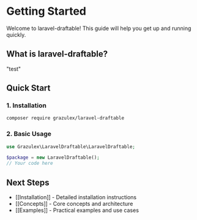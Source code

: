 # Getting Started

Welcome to laravel-draftable! This guide will help you get up and running quickly.

## What is laravel-draftable?

"test"

## Quick Start

### 1. Installation

```bash
composer require grazulex/laravel-draftable
```

### 2. Basic Usage

```php
use Grazulex\LaravelDraftable\LaravelDraftable;

$package = new LaravelDraftable();
// Your code here
```

## Next Steps

* [[Installation]] - Detailed installation instructions
* [[Concepts]] - Core concepts and architecture
* [[Examples]] - Practical examples and use cases
